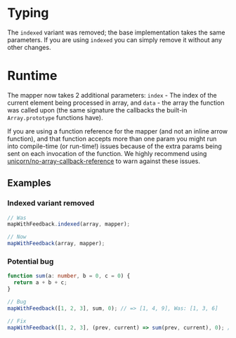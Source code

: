 # Typing

The `indexed` variant was removed; the base implementation takes the same
parameters. If you are using `indexed` you can simply remove it without any
other changes.

# Runtime

The mapper now takes 2 additional parameters: `index` - The index of the current
element being processed in array, and `data` - the array the function was called
upon (the same signature the callbacks the built-in `Array.prototype` functions
have).

If you are using a function reference for the mapper (and not an inline arrow
function), and that function accepts more than one param you might run into
compile-time (or run-time!) issues because of the extra params being sent on
each invocation of the function. We highly recommend using [unicorn/no-array-callback-reference](https://github.com/sindresorhus/eslint-plugin-unicorn/blob/main/docs/rules/no-array-callback-reference.md)
to warn against these issues.

## Examples

### Indexed variant removed

```ts
// Was
mapWithFeedback.indexed(array, mapper);

// Now
mapWithFeedback(array, mapper);
```

### Potential bug

```ts
function sum(a: number, b = 0, c = 0) {
  return a + b + c;
}

// Bug
mapWithFeedback([1, 2, 3], sum, 0); // => [1, 4, 9], Was: [1, 3, 6]

// Fix
mapWithFeedback([1, 2, 3], (prev, current) => sum(prev, current), 0); // => [1, 3, 6]
```
